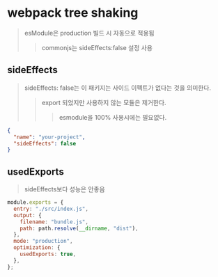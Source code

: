 # webpack tree shaking

> esModule은 production 빌드 시 자동으로 적용됨
>
> > commonjs는 sideEffects:false 설정 사용

## sideEffects

> sideEffects: false는 이 패키지는 사이드 이펙트가 없다는 것을 의미한다.
>
> > export 되었지만 사용하지 않는 모듈은 제거한다.
> >
> > > esmodule을 100% 사용시에는 필요없다.

```json
{
  "name": "your-project",
  "sideEffects": false
}
```

## usedExports

> sideEffects보다 성능은 안좋음

```js
module.exports = {
  entry: "./src/index.js",
  output: {
    filename: "bundle.js",
    path: path.resolve(__dirname, "dist"),
  },
  mode: "production",
  optimization: {
    usedExports: true,
  },
};
```

